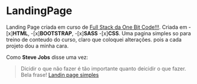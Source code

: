 # LandingPage
 Landing Page criada em curso de [Full Stack da One Bit Code!!!](https://go.hotmart.com/J67221785V).
 Criada em 
 -[x]__HTML__, 
 -[x]__BOOTSTRAP__, 
 -[x]__SASS__ 
 -[x]__CSS__.
 Uma pagina simples so para treino de conteudo do curso, claro que coloquei alterações. pois a cada projeto dou a minha cara.

Como **Steve Jobs** disse uma vez:
 >Dicidir o que não fazer é tão
 >importante quanto deicidir
 >o que fazer.
 Bela frase!
 [Landin page simples](https://silvanmiller.github.io/LandingPage/)
 
